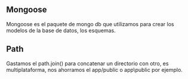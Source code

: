 ## Mongoose
Mongoose es el paquete de mongo db que utilizamos para crear los modelos de la base de datos, los esquemas. 

## Path
Gastamos el path.join() para concatenar un directorio con otro, es multiplataforma, nos ahorramos el app/public o app\public por ejemplo.